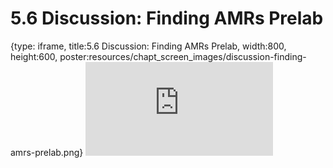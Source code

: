 # 5.6 Discussion: Finding AMRs Prelab
 
{type: iframe, title:5.6 Discussion: Finding AMRs Prelab, width:800, height:600, poster:resources/chapt_screen_images/discussion-finding-amrs-prelab.png}
![](https://vgaysin1.github.io/CURE-MicrobialMysteries-test/discussion-finding-amrs-prelab.html)
 

 
